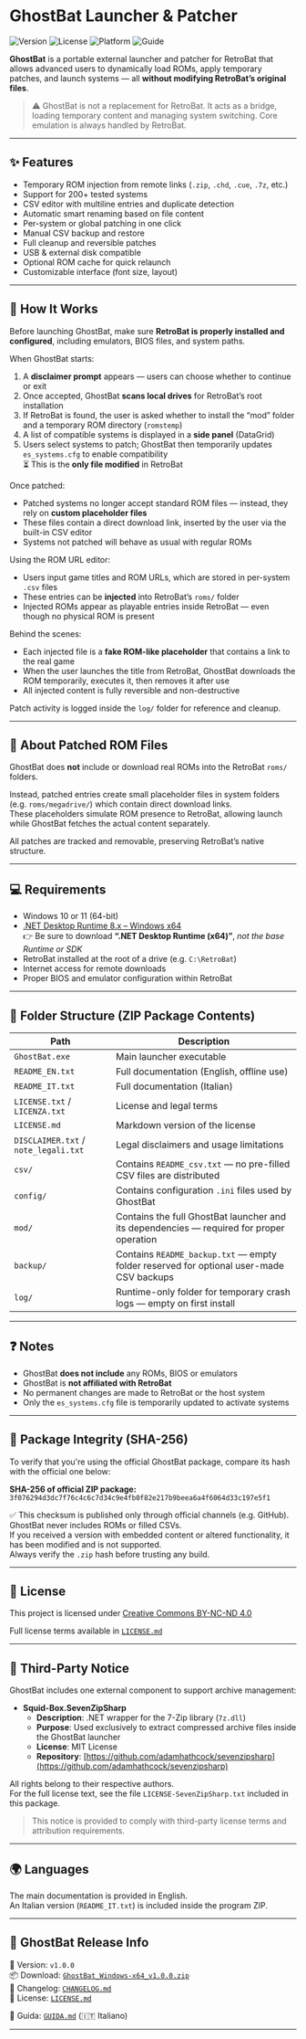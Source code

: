 # GhostBat Launcher & Patcher

![Version](https://img.shields.io/badge/version-v1.0.0-blue)
![License](https://img.shields.io/badge/license-CC--BY--NC--ND%204.0-lightgrey)
![Platform](https://img.shields.io/badge/platform-Windows%20x64-blue)
![Guide](https://img.shields.io/badge/guide-Italian%20🇮🇹-green)



**GhostBat** is a portable external launcher and patcher for RetroBat that allows advanced users to dynamically load ROMs, apply temporary patches, and launch systems — all **without modifying RetroBat’s original files**.

> ⚠️ GhostBat is not a replacement for RetroBat. It acts as a bridge, loading temporary content and managing system switching. Core emulation is always handled by RetroBat.

---

## ✨ Features

- Temporary ROM injection from remote links (`.zip`, `.chd`, `.cue`, `.7z`, etc.)
- Support for 200+ tested systems
- CSV editor with multiline entries and duplicate detection
- Automatic smart renaming based on file content
- Per-system or global patching in one click
- Manual CSV backup and restore
- Full cleanup and reversible patches
- USB & external disk compatible
- Optional ROM cache for quick relaunch
- Customizable interface (font size, layout)

---

## 🚀 How It Works

Before launching GhostBat, make sure **RetroBat is properly installed and configured**, including emulators, BIOS files, and system paths.

When GhostBat starts:
1. A **disclaimer prompt** appears — users can choose whether to continue or exit
2. Once accepted, GhostBat **scans local drives** for RetroBat’s root installation
3. If RetroBat is found, the user is asked whether to install the “mod” folder and a temporary ROM directory (`romstemp`)
4. A list of compatible systems is displayed in a **side panel** (DataGrid)
5. Users select systems to patch; GhostBat then temporarily updates `es_systems.cfg` to enable compatibility  
   ⏳ This is the **only file modified** in RetroBat

Once patched:
- Patched systems no longer accept standard ROM files — instead, they rely on **custom placeholder files**
- These files contain a direct download link, inserted by the user via the built-in CSV editor
- Systems not patched will behave as usual with regular ROMs

Using the ROM URL editor:
- Users input game titles and ROM URLs, which are stored in per-system `.csv` files
- These entries can be **injected** into RetroBat’s `roms/` folder
- Injected ROMs appear as playable entries inside RetroBat — even though no physical ROM is present

Behind the scenes:
- Each injected file is a **fake ROM-like placeholder** that contains a link to the real game
- When the user launches the title from RetroBat, GhostBat downloads the ROM temporarily, executes it, then removes it after use
- All injected content is fully reversible and non-destructive

Patch activity is logged inside the `log/` folder for reference and cleanup.

---

## 🧩 About Patched ROM Files

GhostBat does **not** include or download real ROMs into the RetroBat `roms/` folders.

Instead, patched entries create small placeholder files in system folders (e.g. `roms/megadrive/`) which contain direct download links.  
These placeholders simulate ROM presence to RetroBat, allowing launch while GhostBat fetches the actual content separately.

All patches are tracked and removable, preserving RetroBat’s native structure.

---

## 💻 Requirements

- Windows 10 or 11 (64-bit)
- [.NET Desktop Runtime 8.x – Windows x64](https://dotnet.microsoft.com/en-us/download/dotnet/8.0)  
  👉 Be sure to download **“.NET Desktop Runtime (x64)”**, *not the base Runtime or SDK*
- RetroBat installed at the root of a drive (e.g. `C:\RetroBat`)
- Internet access for remote downloads
- Proper BIOS and emulator configuration within RetroBat

---

## 📁 Folder Structure (ZIP Package Contents)

| Path                                | Description |
|-------------------------------------|-------------|
| `GhostBat.exe`                      | Main launcher executable |
| `README_EN.txt`                     | Full documentation (English, offline use) |
| `README_IT.txt`                     | Full documentation (Italian) |
| `LICENSE.txt` / `LICENZA.txt`       | License and legal terms |
| `LICENSE.md`                        | Markdown version of the license |
| `DISCLAIMER.txt` / `note_legali.txt`| Legal disclaimers and usage limitations |
| `csv/`                              | Contains `README_csv.txt` — no pre-filled CSV files are distributed |
| `config/`                           | Contains configuration `.ini` files used by GhostBat |
| `mod/`                              | Contains the full GhostBat launcher and its dependencies — required for proper operation |
| `backup/`                           | Contains `README_backup.txt` — empty folder reserved for optional user-made CSV backups |
| `log/`                              | Runtime-only folder for temporary crash logs — empty on first install |

---

## ❓ Notes

- GhostBat **does not include** any ROMs, BIOS or emulators  
- GhostBat is **not affiliated with RetroBat**  
- No permanent changes are made to RetroBat or the host system  
- Only the `es_systems.cfg` file is temporarily updated to activate systems

---

## 🧾 Package Integrity (SHA-256)

To verify that you're using the official GhostBat package, compare its hash with the official one below:

**SHA-256 of official ZIP package:**  
`3f076294d3dc7f76c4c6c7d34c9e4fb0f82e217b9beea6a4f6064d33c197e5f1`

✅ This checksum is published only through official channels (e.g. GitHub). GhostBat never includes ROMs or filled CSVs.  
If you received a version with embedded content or altered functionality, it has been modified and is not supported.  
Always verify the `.zip` hash before trusting any build.

---

## 🔐 License

This project is licensed under [Creative Commons BY-NC-ND 4.0](https://creativecommons.org/licenses/by-nc-nd/4.0/)

Full license terms available in [`LICENSE.md`](LICENSE.md)

---

## 🧩 Third-Party Notice

GhostBat includes one external component to support archive management:

- **Squid-Box.SevenZipSharp**  
  - **Description**: .NET wrapper for the 7-Zip library (`7z.dll`)  
  - **Purpose**: Used exclusively to extract compressed archive files inside the GhostBat launcher  
  - **License**: MIT License  
  - **Repository**: [https://github.com/adamhathcock/sevenzipsharp](https://github.com/adamhathcock/sevenzipsharp)

All rights belong to their respective authors.  
For the full license text, see the file `LICENSE-SevenZipSharp.txt` included in this package.

> This notice is provided to comply with third-party license terms and attribution requirements.

---

## 🌍 Languages

The main documentation is provided in English.  
An Italian version (`README_IT.txt`) is included inside the program ZIP.

---


## 🚀 GhostBat Release Info

🔖 Version: `v1.0.0`  
📦 Download: [`GhostBat_Windows-x64_v1.0.0.zip`](GhostBat_Windows-x64_v1.0.0.zip)  
📄 Changelog: [`CHANGELOG.md`](CHANGELOG.md)  
🔐 License: [`LICENSE.md`](LICENSE.md)

📘 Guida: [`GUIDA.md`](GUIDA.md) (🇮🇹 Italiano)

---
